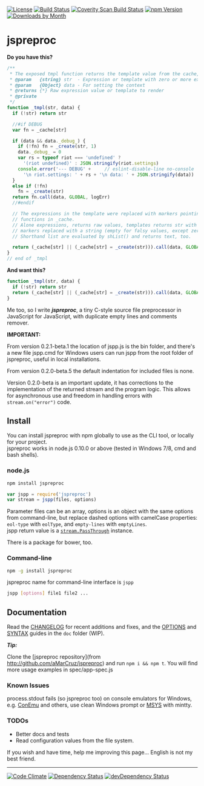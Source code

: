 [![License][license-image]][license-url]
[![Build Status][build-image]][build-url]
[![Coverity Scan Build Status][coverity-image]][coverity-url]
[![npm Version][npm-image]][npm-url]
[![Downloads by Month][npm-dm-image]][npm-url]

# jspreproc

**Do you have this?**

```js
/**
 * The exposed tmpl function returns the template value from the cache, render with data.
 * @param   {string} str  - Expression or template with zero or more expressions
 * @param   {Object} data - For setting the context
 * @returns {*} Raw expression value or template to render
 * @private
 */
function _tmpl(str, data) {
  if (!str) return str

  //#if DEBUG
  var fn = _cache[str]

  if (data && data._debug_) {
    if (!fn) fn = _create(str, 1)
    data._debug_ = 0
    var rs = typeof riot === 'undefined' ?
      '(riot undefined)' : JSON.stringify(riot.settings)
    console.error('--- DEBUG' +     // eslint-disable-line no-console
      '\n riot.settings: ' + rs + '\n data: ' + JSON.stringify(data))
  }
  else if (!fn)
    fn = _create(str)
  return fn.call(data, GLOBAL, logErr)
  //#endif

  // The expressions in the template were replaced with markers pointing to
  // functions in _cache.
  // Alone expressions, returns raw values, templates returns str with the
  // markers replaced with a string (empty for falsy values, except zero).
  // Shorthand list are evaluated by shList() and returns text, too.

  return (_cache[str] || (_cache[str] = _create(str))).call(data, GLOBAL, logErr)  // eslint-disable-line no-unreachable
}
// end of _tmpl
```

**And want this?**

```js
function _tmpl(str, data) {
  if (!str) return str
  return (_cache[str] || (_cache[str] = _create(str))).call(data, GLOBAL, logErr)
}
```

Me too, so I write _**jspreproc**_, a tiny C-style source file preprocessor in JavaScript for JavaScript, with duplicate empty lines and comments remover.

**IMPORTANT:**
  
From version 0.2.1-beta.1 the location of jspp.js is the bin folder, and there's a new file jspp.cmd for Windows users can run jspp from the root folder of jspreproc, useful in local installations.

From version 0.2.0-beta.5 the default indentation for included files is none.

Version 0.2.0-beta is an important update, it has corrections to the implementation of the returned stream and the program logic. This allows for asynchronous use and freedom in handling errors with `stream.on("error")` code.

## Install

You can install jspreproc with npm globally to use as the CLI tool, or locally for your project.  
jspreproc works in node.js 0.10.0 or above (tested in Windows 7/8, cmd and bash shells).

### node.js

```sh
npm install jspreproc
```
```js
var jspp = require('jspreproc')
var stream = jspp(files, options)
```

Parameter files can be an array, options is an object with the same options from command-line, but replace dashed options with camelCase properties: `eol-type` with `eolType`, and `empty-lines` with `emptyLines`.  
jspp return value is a [`stream.PassThrough`](https://nodejs.org/api/stream.html#stream_class_stream_passthrough) instance.

There is a package for bower, too.

### Command-line

```sh
npm -g install jspreproc
```
jspreproc name for command-line interface is `jspp`
```sh
jspp [options] file1 file2 ...
```

## Documentation

Read the [CHANGELOG](CHANGELOG.md) for recent additions and fixes, and the [OPTIONS](doc/OPTIONS.md) and [SYNTAX](doc/SYNTAX.md) guides in the `doc` folder (WIP).


**_Tip:_**

Clone the [jspreproc repository](from http://github.com/aMarCruz/jspreproc) and run `npm i && npm t`. You will find more usage examples in spec/app-spec.js

### Known Issues
process.stdout fails (so jspreproc too) on console emulators for Windows, e.g. [ConEmu](https://conemu.github.io/) and others, use clean Windows prompt or [MSYS](http://www.mingw.org/wiki/msys) with mintty.

### TODOs

- Better docs and tests
- Read configuration values from the file system.

If you wish and have time, help me improving this page... English is not my best friend.

---

[![Code Climate][climate-image]][climate-url]
[![Dependency Status][depend-image]][depend-url]
[![devDependency Status][devdep-image]][devdep-url]

[npm-image]:     https://badge.fury.io/js/jspreproc.svg
[npm-dm-image]:  https://img.shields.io/npm/dm/jspreproc.svg
[npm-url]:       https://www.npmjs.com/package/jspreproc
[build-image]:   https://travis-ci.org/aMarCruz/jspreproc.svg?branch=master
[build-url]:     https://travis-ci.org/aMarCruz/jspreproc
[climate-image]: https://codeclimate.com/github/aMarCruz/jspreproc/badges/gpa.svg
[climate-url]:   https://codeclimate.com/github/aMarCruz/jspreproc
[coverity-image]: https://img.shields.io/coverity/scan/6621.svg
[coverity-url]:   https://scan.coverity.com/projects/amarcruz-jspreproc 
[depend-image]:  https://david-dm.org/aMarCruz/jspreproc.svg
[depend-url]:    https://david-dm.org/aMarCruz/jspreproc
[devdep-image]:  https://david-dm.org/aMarCruz/jspreproc/dev-status.svg
[devdep-url]:    https://david-dm.org/aMarCruz/jspreproc#info=devDependencies
[license-image]: https://img.shields.io/npm/l/express.svg?style=flat-square
[license-url]:   https://github.com/aMarCruz/jspreproc/blob/master/LICENSE
